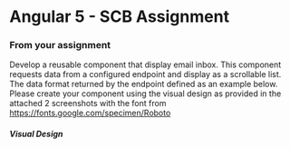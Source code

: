 # Angular 5 - SCB Assignment

### From your assignment

Develop a reusable component that display email inbox. This component requests data from a configured endpoint and display as a scrollable list. The data format returned by the endpoint defined as an example below. Please create your component using the visual design as provided in the attached 2 screenshots with the font from https://fonts.google.com/specimen/Roboto

##### Visual Design

